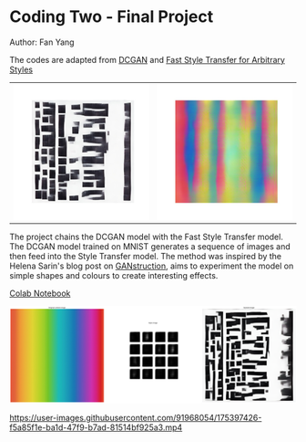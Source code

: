# Coding Two - Final Project  
Author: Fan Yang  

The codes are adapted from [DCGAN](https://git.arts.ac.uk/rfiebrink/ExploringMachineIntelligence_Spring2022/blob/main/week5/dcgan.ipynb) and [Fast Style Transfer for Arbitrary Styles](https://github.com/ual-cci/MSc-Coding-2/blob/master/Week-7-notebooks/tf2_arbitrary_image_stylization.ipynb)  

<table>
<tr>
 <td>
  <img src='./docs/0000.jpg' width='500px'>
 </td>
 <td>
  <img src='./docs/0001.jpg' width='500px'>
 </td>
</tr>
</table>

The project chains the DCGAN model with the Fast Style Transfer model. The DCGAN model trained on MNIST generates a sequence of images and then feed into the Style Transfer model. The method was inspired by the Helena Sarin's blog post on [GANstruction](https://thegradient.pub/playing-a-game-of-ganstruction/), aims to experiment the model on simple shapes and colours to create interesting effects.  

[Colab Notebook](https://github.com/Yangffffffff/coding-two-final-project/blob/main/Fast_Style_Transfer_and_DCGAN.ipynb)  


<img src='./docs/grid_2.png'>  


https://user-images.githubusercontent.com/91968054/175397426-f5a85f1e-ba1d-47f9-b7ad-81514bf925a3.mp4

